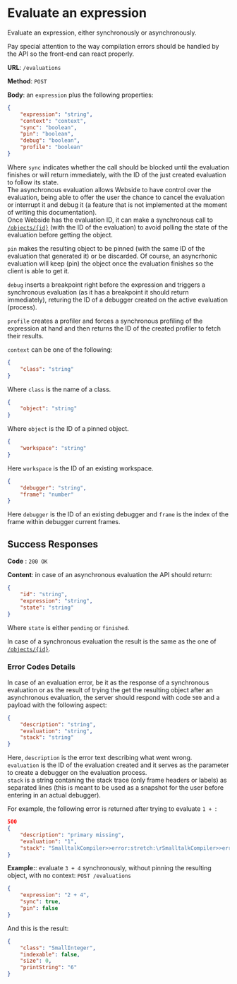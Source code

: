 # Evaluate an expression

Evaluate an expression, either synchronously or asynchronously.

Pay special attention to the way compilation errors should be handled by the API so the front-end can react properly.

**URL**: `/evaluations`

**Method**: `POST`

**Body**: an `expression` plus the following properties:

```json
{
	"expression": "string",
	"context": "context",
	"sync": "boolean",
	"pin": "boolean",
	"debug": "boolean",
	"profile": "boolean"
}
```

Where `sync` indicates whether the call should be blocked until the evaluation finishes or will return immediately, with the ID of the just created evaluation to follow its state.  
The asynchronous evaluation allows Webside to have control over the evaluation, being able to offer the user the chance to cancel the evaluation or interrupt it and debug it (a feature that is not implemented at the moment of writing this documentation).  
Once Webside has the evaluation ID, it can make a synchronous call to [`/objects/{id}`](../objects/id/get.md) (with the ID of the evaluation) to avoid polling the state of the evaluation before getting the object.

`pin` makes the resulting object to be pinned (with the same ID of the evaluation that generated it) or be discarded. Of course, an asyncrhonic evaluation will keep (pin) the object once the evaluation finishes so the client is able to get it.

`debug` inserts a breakpoint right before the expression and triggers a synchronous evaluation (as it has a breakpoint it should return immediately), returing the ID of a debugger created on the active evaluation (process).

`profile` creates a profiler and forces a synchronous profiling of the expression at hand and then returns the ID of the created profiler to fetch their results.

`context` can be one of the following:

```json
{
	"class": "string"
}
```

Where `class` is the name of a class.

```json
{
	"object": "string"
}
```

Where `object` is the ID of a pinned object.

```json
{
	"workspace": "string"
}
```

Here `workspace` is the ID of an existing workspace.

```json
{
	"debugger": "string",
	"frame": "number"
}
```

Here `debugger` is the ID of an existing debugger and `frame` is the index of the frame within debugger current frames.

## Success Responses

**Code** : `200 OK`

**Content**: in case of an asynchronous evaluation the API should return:

```json
{
	"id": "string",
	"expression": "string",
	"state": "string"
}
```

Where `state` is either `pending` or `finished`.

In case of a synchronous evaluation the result is the same as the one of [`/objects/{id}`](../objects/id/get.md).

### Error Codes Details

In case of an evaluation error, be it as the response of a synchronous evaluation or as the result of trying the get the resulting object after an asynchronous evaluation, the server should respond with code `500` and a payload with the following aspect:

```json
{
	"description": "string",
	"evaluation": "string",
	"stack": "string"
}
```

Here, `description` is the error text describing what went wrong.  
`evaluation` is the ID of the evaluation created and it serves as the parameter to create a debugger on the evaluation process.  
`stack` is a string contaning the stack trace (only frame headers or labels) as separated lines (this is meant to be used as a snapshot for the user before entering in an actual debugger).

For example, the following error is returned after trying to evaluate `1 + `:

```json
500
{
	"description": "primary missing",
	"evaluation": "1",
	"stack": "SmalltalkCompiler>>error:stretch:\rSmalltalkCompiler>>error: 'primary missing' at: 3 \rSmalltalkParser>>error: 'primary missing' at: 3 \rSmalltalkParser>>error: 'primary missing' \rSmalltalkParser>>binaryMessage:\rSmalltalkParser>>binarySequence:\rSmalltalkParser>>expression\rSmalltalkParser>>statement\rSmalltalkParser>>statements\rSmalltalkParser>>addStatementsTo:\rSmalltalkParser>>addBodyTo:\rSmalltalkParser>>headlessMethod\rSmalltalkCompiler>>parseExpression\r[] in SmalltalkCompiler>>compileExpression:\rObject(BlockClosure)>>setUnwind:\rBlockClosure>>ensure:\rProcess>>useExceptionHandler:while:\rBlockClosure>>on:do:\rCompiler>>protect:\rSmalltalkCompiler>>compileExpression: '1 +' \rCompiler>>evaluate: '1 +' for: nil \r[] in Compiler>>evaluate:for:ifFail:\rObject(BlockClosure)>>setUnwind:\rBlockClosure>>ensure:\rProcess>>useExceptionHandler:while:\rBlockClosure>>on:do:\rCompiler>>evaluate: '1 +' for: nil ifFail: nil \r[] in WebsideEvaluation>>evaluate\r[] in WebsideEvaluation>>evaluateBlock:\rMessageSend(Message)>>performOn:\rMessageSend>>perform\rMessageSend>>evaluate\rProcess>>privatePerform:\rProcess>>basicEvaluate:\rMessageSend>>newProcess\r"
}
```

**Example:**: evaluate `3 + 4` synchronously, without pinning the resulting object, with no context:
`POST /evaluations`

```json
{
	"expression": "2 + 4",
	"sync": true,
	"pin": false
}
```

And this is the result:

```json
{
	"class": "SmallInteger",
	"indexable": false,
	"size": 0,
	"printString": "6"
}
```
